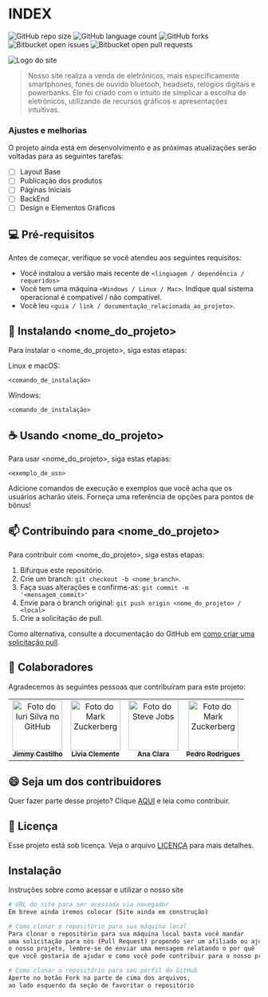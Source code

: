 # INDEX

![GitHub repo size](https://img.shields.io/github/repo-size/jimmyadmsenior/Index?style=for-the-badge)
![GitHub language count](https://img.shields.io/github/languages/count/jimmyadmsenior/Index?style=for-the-badge)
![GitHub forks](https://img.shields.io/github/forks/jimmyadmsenior/Index?style=for-the-badge)
![Bitbucket open issues](https://img.shields.io/bitbucket/issues/jimmyadmsenior/Index?style=for-the-badge)
![Bitbucket open pull requests](https://img.shields.io/bitbucket/pr-raw/jimmyadmsenior/Index?style=for-the-badge)

<img src="https://github.com/user-attachments/assets/b518b347-90f9-4936-918b-443cdacc9197" alt="Logo do site">

> Nosso site realiza a venda de eletrônicos, mais especificamente smartphones, fones de ouvido bluetooh, headsets, relógios digitais e powerbanks. Ele foi criado com o intuito de simplicar a escolha de eletrônicos, utilizando de recursos gráficos e apresentações intuitivas.

### Ajustes e melhorias

O projeto ainda está em desenvolvimento e as próximas atualizações serão voltadas para as seguintes tarefas:

- [ ] Layout Base
- [ ] Publicação dos produtos
- [ ] Páginas Iniciais
- [ ] BackEnd
- [ ] Design e Elementos Gráficos

## 💻 Pré-requisitos

Antes de começar, verifique se você atendeu aos seguintes requisitos:

- Você instalou a versão mais recente de `<linguagem / dependência / requeridos>`
- Você tem uma máquina `<Windows / Linux / Mac>`. Indique qual sistema operacional é compatível / não compatível.
- Você leu `<guia / link / documentação_relacionada_ao_projeto>`.

## 🚀 Instalando <nome_do_projeto>

Para instalar o <nome_do_projeto>, siga estas etapas:

Linux e macOS:

```
<comando_de_instalação>
```

Windows:

```
<comando_de_instalação>
```

## ☕ Usando <nome_do_projeto>

Para usar <nome_do_projeto>, siga estas etapas:

```
<exemplo_de_uso>
```

Adicione comandos de execução e exemplos que você acha que os usuários acharão úteis. Forneça uma referência de opções para pontos de bônus!

## 📫 Contribuindo para <nome_do_projeto>

Para contribuir com <nome_do_projeto>, siga estas etapas:

1. Bifurque este repositório.
2. Crie um branch: `git checkout -b <nome_branch>`.
3. Faça suas alterações e confirme-as: `git commit -m '<mensagem_commit>'`
4. Envie para o branch original: `git push origin <nome_do_projeto> / <local>`
5. Crie a solicitação de pull.

Como alternativa, consulte a documentação do GitHub em [como criar uma solicitação pull](https://help.github.com/en/github/collaborating-with-issues-and-pull-requests/creating-a-pull-request).

## 🤝 Colaboradores

Agradecemos às seguintes pessoas que contribuíram para este projeto:

<table>
  <tr>
    <td align="center">
      <a href="#" title="defina o título do link">
        <img src="https://avatars.githubusercontent.com/u/142106079?v=4" width="100px;" alt="Foto do Iuri Silva no GitHub"/><br>
        <sub>
          <b>Jimmy Castilho</b>
        </sub>
      </a>
    </td>
    <td align="center">
      <a href="#" title="defina o título do link">
        <img src="https://avatars.githubusercontent.com/u/173830808?v=4" width="100px;" alt="Foto do Mark Zuckerberg"/><br>
        <sub>
          <b>Lívia Clemente</b>
        </sub>
      </a>
    </td>
    <td align="center">
      <a href="#" title="defina o título do link">
        <img src="https://avatars.githubusercontent.com/u/173830871?v=4" width="100px;" alt="Foto do Steve Jobs"/><br>
        <sub>
          <b>Ana Clara</b>
        </sub>
      </a>
    </td>
        <td align="center">
      <a href="#" title="defina o título do link">
        <img src="https://avatars.githubusercontent.com/u/173830932?v=4" width="100px;" alt="Foto do Mark Zuckerberg"/><br>
        <sub>
          <b>Pedro Rodrigues</b>
        </sub>
      </a>
    </td>
  </tr>
</table>

## 😄 Seja um dos contribuidores

Quer fazer parte desse projeto? Clique [AQUI](TUTORIAL.md) e leia como contribuir.

## 📝 Licença

Esse projeto está sob licença. Veja o arquivo [LICENÇA](LICENSE) para mais detalhes.


## Instalação

Instruções sobre como acessar e utilizar o nosso site

```bash
# URL do site para ser acessada via navegador
Em breve ainda iremos colocar (Site ainda em construção)

# Como clonar o repositório para sua máquina local
Para clonar o repositório para sua máquina local basta você mandar
uma solicitação para nós (Pull Request) propondo ser um afiliado ou ajudante para
o nosso projeto, lembre-se de enviar uma mensagem relatando o por quê
que você gostaria de ajudar e como você pode contribuir para o nosso projeto.

# Como clonar o repositório para seu perfil do GitHub
Aperte no botão Fork na parte de cima dos arquivos,
ao lado esquerdo da seção de favoritar o repositório
